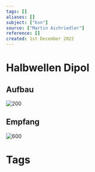 ```yaml
---
tags: []
aliases: []
subject: ["ksn"]
source: ["Martin Aichriedler"]
reference: []
created: 1st December 2022
---
```


# Halbwellen Dipol
## Aufbau
![200](../assets/Dipolentstehung.gif)

## Empfang
![600](../assets/330px-Dipole_receiving_antenna_animation_6_800x394x150ms.gif)
# Tags